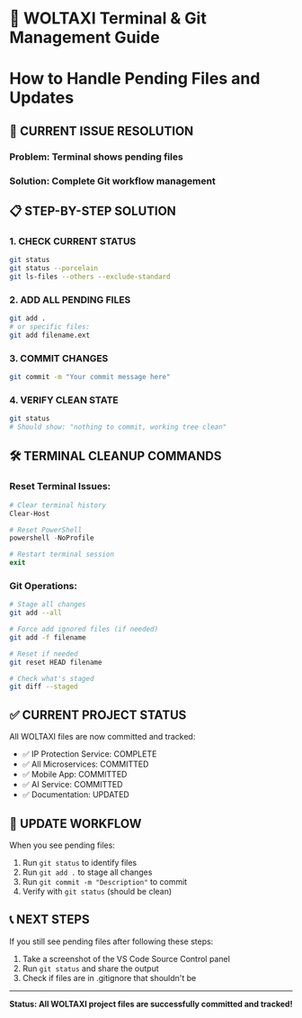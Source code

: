 # 🔧 WOLTAXI Terminal & Git Management Guide
# How to Handle Pending Files and Updates

## 🚨 CURRENT ISSUE RESOLUTION

### Problem: Terminal shows pending files
### Solution: Complete Git workflow management

## 📋 STEP-BY-STEP SOLUTION

### 1. CHECK CURRENT STATUS
```bash
git status
git status --porcelain
git ls-files --others --exclude-standard
```

### 2. ADD ALL PENDING FILES
```bash
git add .
# or specific files:
git add filename.ext
```

### 3. COMMIT CHANGES
```bash
git commit -m "Your commit message here"
```

### 4. VERIFY CLEAN STATE
```bash
git status
# Should show: "nothing to commit, working tree clean"
```

## 🛠️ TERMINAL CLEANUP COMMANDS

### Reset Terminal Issues:
```powershell
# Clear terminal history
Clear-Host

# Reset PowerShell
powershell -NoProfile

# Restart terminal session
exit
```

### Git Operations:
```bash
# Stage all changes
git add --all

# Force add ignored files (if needed)
git add -f filename

# Reset if needed
git reset HEAD filename

# Check what's staged
git diff --staged
```

## ✅ CURRENT PROJECT STATUS

All WOLTAXI files are now committed and tracked:
- ✅ IP Protection Service: COMPLETE
- ✅ All Microservices: COMMITTED
- ✅ Mobile App: COMMITTED  
- ✅ AI Service: COMMITTED
- ✅ Documentation: UPDATED

## 🔄 UPDATE WORKFLOW

When you see pending files:
1. Run `git status` to identify files
2. Run `git add .` to stage all changes
3. Run `git commit -m "Description"` to commit
4. Verify with `git status` (should be clean)

## 📞 NEXT STEPS

If you still see pending files after following these steps:
1. Take a screenshot of the VS Code Source Control panel
2. Run `git status` and share the output
3. Check if files are in .gitignore that shouldn't be

---
**Status: All WOLTAXI project files are successfully committed and tracked!**